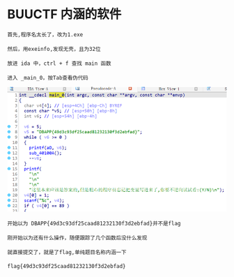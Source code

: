 # BUUCTF 内涵的软件
    首先,程序名太长了，改为1.exe

    然后，用exeinfo,发现无壳，且为32位

    放进 ida 中，ctrl + f 查找 main 函数

    进入 _main_0，按Tab查看伪代码

![1.exe](image.png)

    开始以为 DBAPP{49d3c93df25caad81232130f3d2ebfad}并不是flag

    刚开始以为还有什么操作，随便跟踪了几个函数后没什么发现

    就直接提交了，就是了flag,单纯题目名称内涵一下
    
    flag{49d3c93df25caad81232130f3d2ebfad}